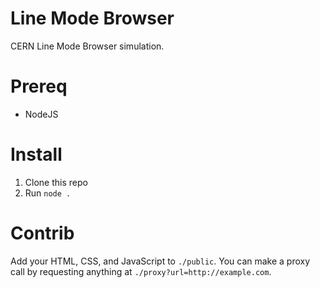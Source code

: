 # Line Mode Browser

CERN Line Mode Browser simulation. 

# Prereq

- NodeJS

# Install

1. Clone this repo
2. Run `node .`

# Contrib

Add your HTML, CSS, and JavaScript to `./public`. You can make a proxy call by requesting anything at `./proxy?url=http://example.com`.
